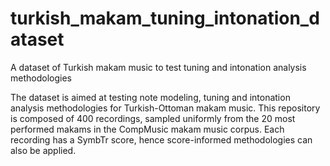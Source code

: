 # turkish_makam_tuning_intonation_dataset
A dataset of Turkish makam music to test tuning and intonation analysis methodologies

The dataset is aimed at testing note modeling, tuning and intonation analysis methodologies for Turkish-Ottoman makam music. This repository is composed of 400 recordings, sampled uniformly from the 20 most performed makams in the CompMusic makam music corpus. Each recording has a SymbTr score, hence score-informed methodologies can also be applied.
